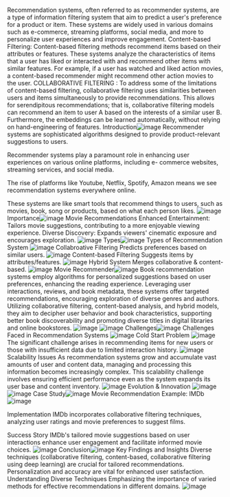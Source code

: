 Recommendation systems, often referred to as recommender systems, are a type of information filtering system that aim to predict a user's preference for a product or item. These systems are widely used in various domains such as e-commerce, streaming platforms, social media, and more to personalize user experiences and improve engagement. 
Content-based Filtering: Content-based filtering methods recommend items based on their attributes or features. These systems analyze the characteristics of items that a user has liked or interacted with and recommend other items with similar features. For example, if a user has watched and liked action movies, a content-based recommender might recommend other action movies to the user.
COLLABORATIVE FILTERING : To address some of the limitations of content-based filtering, collaborative filtering uses similarities between users and items simultaneously to provide recommendations. This allows for serendipitous recommendations; that is, collaborative filtering models can recommend an item to user A based on the interests of a similar user B. Furthermore, the embeddings can be learned automatically, without relying on hand-engineering of features.
Introduction![image](https://github.com/Samriddha-007/Movie-Recomendation-system/assets/168825291/03e4f0a3-79a2-4bd5-9791-c498edfaac96)
Recommender systems are sophisticated algorithms designed to provide product-relevant suggestions to users.

Recommender systems play a paramount role in enhancing user experiences on various online platforms, including e- commerce websites, streaming services, and social media.

The rise of platforms like Youtube, Netflix, Spotify, Amazon means we see recommendation systems everywhere online.

These systems are like smart tools that recommend things to users, such as movies, book, song or products, based on what each person likes.
![image](https://github.com/Samriddha-007/Movie-Recomendation-system/assets/168825291/1b2479f2-60dc-45a7-9517-dbb764d14bd7)
Importance![image](https://github.com/Samriddha-007/Movie-Recomendation-system/assets/168825291/9b6f210d-0c27-43f6-ba2e-745904bd0d7e)
Movie Recommendations
Enhanced Entertainment: Tailors movie suggestions, contributing to a more enjoyable viewing experience.
Diverse Discovery: Expands viewers' cinematic exposure and encourages exploration.
![image](https://github.com/Samriddha-007/Movie-Recomendation-system/assets/168825291/e8a293c0-61bb-4362-a45d-b133775b7698)
Types![image](https://github.com/Samriddha-007/Movie-Recomendation-system/assets/168825291/c851e0a9-4ef0-44a2-ac4b-2ebd44eef337)
Types of Recommendation System
![image](https://github.com/Samriddha-007/Movie-Recomendation-system/assets/168825291/e92547e7-c9a4-4ee7-a133-c55339bd7a13)
Collabroative Filtering
Predicts preferences based on similar users.
![image](https://github.com/Samriddha-007/Movie-Recomendation-system/assets/168825291/d54a3095-4c5e-4cf9-9c6e-cca2f45ee01f)
Content-based Filtering
Suggests items by attributes/features.
![image](https://github.com/Samriddha-007/Movie-Recomendation-system/assets/168825291/3e2b9557-4a06-4b9f-a8e2-b421bd36c528)
Hybrid System
Merges collaborative & content-based.
![image](https://github.com/Samriddha-007/Movie-Recomendation-system/assets/168825291/dc2787ee-f028-4fe4-bb43-8d36d350214a)
Movie Recommender![image](https://github.com/Samriddha-007/Movie-Recomendation-system/assets/168825291/d7e74bfa-e9d6-4878-bf5a-87131d788bde)
Book recommendation systems employ algorithms for 	personalized suggestions based on user preferences, 	enhancing the reading experience.
Leveraging user interactions, reviews, and book 	metadata, these systems offer targeted 	recommendations, encouraging exploration of diverse 	genres and authors.
Utilizing collaborative filtering, content-based analysis, 	and hybrid models, they aim to decipher user behavior 	and book characteristics, supporting better book 	discoverability and promoting diverse titles in digital 	libraries and online bookstores.
![image](https://github.com/Samriddha-007/Movie-Recomendation-system/assets/168825291/f4fb0097-9575-42c8-aabf-ddf873635f90)
![image](https://github.com/Samriddha-007/Movie-Recomendation-system/assets/168825291/423f0867-942b-434b-8619-18750a58718e)
Challenges![image](https://github.com/Samriddha-007/Movie-Recomendation-system/assets/168825291/bd401e86-2abe-43e4-a6c1-981122d6d0d8)
Challenges Faced in Recommendation Systems
![image](https://github.com/Samriddha-007/Movie-Recomendation-system/assets/168825291/3ed511f2-8428-4fc6-956a-05b98d49231d)
Cold Start Problem
![image](https://github.com/Samriddha-007/Movie-Recomendation-system/assets/168825291/bc3ffec5-572b-4915-8bd7-828fc5a3a82f)
The significant challenge arises in recommending items for new users or those with insufficient data due to limited interaction history.
![image](https://github.com/Samriddha-007/Movie-Recomendation-system/assets/168825291/ab3209e6-892c-4483-b085-e7ba0106e3fc)
Scalability Issues
As recommendation systems grow
and accumulate vast amounts of user and content data, managing and processing this information becomes increasingly complex. This scalability challenge involves ensuring efficient performance even as the system expands its user base and content inventory.
![image](https://github.com/Samriddha-007/Movie-Recomendation-system/assets/168825291/9948d60c-78ea-429c-856e-730e4ee28b80)
Evolution & Innovation
![image](https://github.com/Samriddha-007/Movie-Recomendation-system/assets/168825291/01cea980-b196-4b9f-83eb-63ec25976734)
![image](https://github.com/Samriddha-007/Movie-Recomendation-system/assets/168825291/92a95083-3a5c-45b1-a6d2-fd8ae8b25c84)
Case Study![image](https://github.com/Samriddha-007/Movie-Recomendation-system/assets/168825291/621c898a-404a-4a4c-baa3-a89d22f2d3f4)
Movie Recommendation Example: IMDb
![image](https://github.com/Samriddha-007/Movie-Recomendation-system/assets/168825291/bf41bb2d-9a3c-4b67-a435-5e6d06b4dd24)

Implementation
IMDb incorporates collaborative filtering techniques, analyzing user ratings and movie preferences to suggest films.

Success Story
IMDb's tailored movie suggestions based on user interactions enhance user engagement and facilitate informed movie choices.
![image](https://github.com/Samriddha-007/Movie-Recomendation-system/assets/168825291/8c1d13ec-3af4-4db4-8d2d-01d24ecd9326)
Conclusion![image](https://github.com/Samriddha-007/Movie-Recomendation-system/assets/168825291/ceb9bf90-f267-4da6-93ab-89610a8526af)
Key Findings and Insights
Diverse techniques (collaborative filtering, content-based, collaborative filtering using deep learning) are crucial for tailored recommendations. Personalization and accuracy are vital for enhanced user satisfaction.
Understanding Diverse Techniques
Emphasizing the importance of varied methods for effective recommendations in different domains.
![image](https://github.com/Samriddha-007/Movie-Recomendation-system/assets/168825291/b4cec596-7b4d-464f-88f6-9df364956887)












